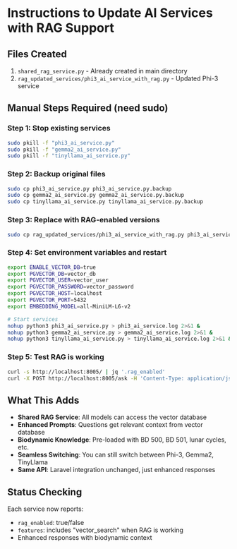 # Instructions to Update AI Services with RAG Support

## Files Created
1. `shared_rag_service.py` - Already created in main directory
2. `rag_updated_services/phi3_ai_service_with_rag.py` - Updated Phi-3 service

## Manual Steps Required (need sudo)

### Step 1: Stop existing services
```bash
sudo pkill -f "phi3_ai_service.py"
sudo pkill -f "gemma2_ai_service.py" 
sudo pkill -f "tinyllama_ai_service.py"
```

### Step 2: Backup original files
```bash
sudo cp phi3_ai_service.py phi3_ai_service.py.backup
sudo cp gemma2_ai_service.py gemma2_ai_service.py.backup
sudo cp tinyllama_ai_service.py tinyllama_ai_service.py.backup
```

### Step 3: Replace with RAG-enabled versions
```bash
sudo cp rag_updated_services/phi3_ai_service_with_rag.py phi3_ai_service.py
```

### Step 4: Set environment variables and restart
```bash
export ENABLE_VECTOR_DB=true
export PGVECTOR_DB=vector_db
export PGVECTOR_USER=vector_user
export PGVECTOR_PASSWORD=vector_password
export PGVECTOR_HOST=localhost
export PGVECTOR_PORT=5432
export EMBEDDING_MODEL=all-MiniLM-L6-v2

# Start services
nohup python3 phi3_ai_service.py > phi3_ai_service.log 2>&1 &
nohup python3 gemma2_ai_service.py > gemma2_ai_service.log 2>&1 &
nohup python3 tinyllama_ai_service.py > tinyllama_ai_service.log 2>&1 &
```

### Step 5: Test RAG is working
```bash
curl -s http://localhost:8005/ | jq '.rag_enabled'
curl -X POST http://localhost:8005/ask -H 'Content-Type: application/json' -d '{"question":"What is BD 500?"}'
```

## What This Adds
- **Shared RAG Service**: All models can access the vector database
- **Enhanced Prompts**: Questions get relevant context from vector database
- **Biodynamic Knowledge**: Pre-loaded with BD 500, BD 501, lunar cycles, etc.
- **Seamless Switching**: You can still switch between Phi-3, Gemma2, TinyLlama
- **Same API**: Laravel integration unchanged, just enhanced responses

## Status Checking
Each service now reports:
- `rag_enabled`: true/false
- `features`: includes "vector_search" when RAG is working
- Enhanced responses with biodynamic context
